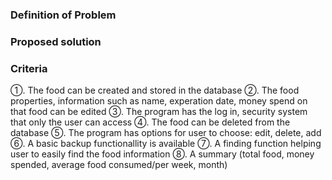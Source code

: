   ### Definition of Problem
  
  
  ### Proposed solution
  
  
  ### Criteria
  
  ①. The food can be created and stored in the database
  ②. The food properties, information such as name, experation date, money spend on that food can be edited
  ③. The program has the log in, security system that only the user can access
  ④. The food can be deleted from the database
  ⑤. The program has options for user to choose: edit, delete, add
  ⑥. A basic backup functionallity is available
  ⑦. A finding function helping user to easily find the food information
  ⑧. A summary (total food, money spended, average food consumed/per week, month) 
